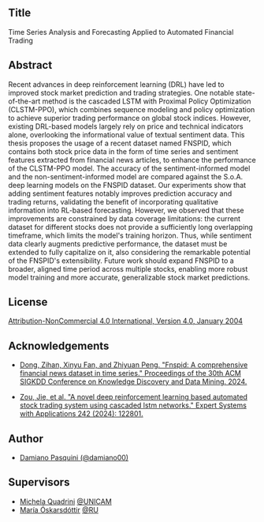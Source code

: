 ## Title

Time Series Analysis and Forecasting Applied to Automated Financial Trading

## Abstract

Recent advances in deep reinforcement learning (DRL) have led to improved stock market prediction and trading strategies. One notable state-of-the-art method is the cascaded LSTM with Proximal Policy Optimization (CLSTM-PPO), which combines sequence modeling and policy optimization to achieve superior trading performance on global stock indices. However, existing DRL-based models largely rely on price and technical indicators alone, overlooking the informational value of textual sentiment data. This thesis proposes the usage of a recent dataset named FNSPID, which contains both stock price data in the form of time series and sentiment features extracted from financial news articles, to enhance the performance of the CLSTM-PPO model. The accuracy of the sentiment-informed model and the non-sentiment-informed model are compared against the S.o.A. deep learning models on the FNSPID dataset. Our experiments show that adding sentiment features notably improves prediction accuracy and trading returns, validating the benefit of incorporating qualitative information into RL-based forecasting. However, we observed that these improvements are constrained by data coverage limitations: the current dataset for different stocks does not provide a sufficiently long overlapping timeframe, which limits the model's training horizon. Thus, while sentiment data clearly augments predictive performance, the dataset must be extended to fully capitalize on it, also considering the remarkable potential of the FNSPID's extensibility. Future work should expand FNSPID to a broader, aligned time period across multiple stocks, enabling more robust model training and more accurate, generalizable stock market predictions.

## License

[Attribution-NonCommercial 4.0 International, Version 4.0, January 2004](https://creativecommons.org/licenses/by-nc/4.0/)


## Acknowledgements

 - [Dong, Zihan, Xinyu Fan, and Zhiyuan Peng. "Fnspid: A comprehensive financial news dataset in time series." Proceedings of the 30th ACM SIGKDD Conference on Knowledge Discovery and Data Mining. 2024.](https://dl.acm.org/doi/abs/10.1145/3637528.3671629)

 - [Zou, Jie, et al. "A novel deep reinforcement learning based automated stock trading system using cascaded lstm networks." Expert Systems with Applications 242 (2024): 122801.](https://www.sciencedirect.com/science/article/pii/S0957417423033031)
## Author

- [Damiano Pasquini (@damiano00)](https://www.github.com/damiano00)

## Supervisors

- [Michela Quadrini](https://scholar.google.com/citations?user=7iGg5wQAAAAJ&hl=en&oi=ao) [@UNICAM](https://www.unicam.it/en/home)
- [María Óskarsdóttir](https://scholar.google.com/citations?user=-R5x1_QAAAAJ&hl=en&oi=ao) [@RU](https://www.ru.is/en)
